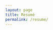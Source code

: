 ```yaml
---
layout: page
title: Resumé
permalink: /resume/
---
```


<object data="/files/RP.pdf" width="1000" height="1000" type='application/pdf'></object>
